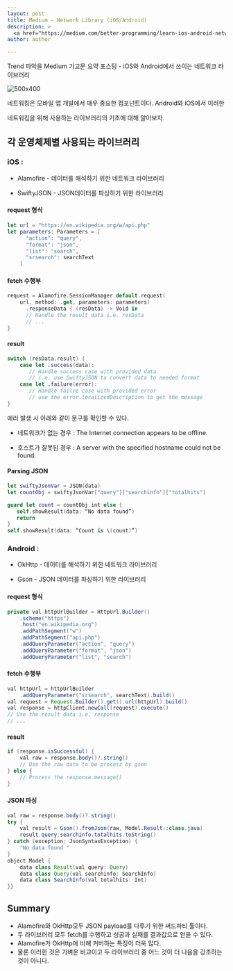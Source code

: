 ```yaml
---
layout: post
title: Medium - Network Library (iOS/Android)
description: >
  <a href="https://medium.com/better-programming/learn-ios-android-networking-e19808f554a7">원문 링크 - Elye</a>
author: author

---
```


Trend 파악을 Medium 기고문 요약 포스팅 - iOS와 Android에서 쓰이는 네트워크 라이브러리

![500x400](https://cdn-images-1.medium.com/max/1600/1*4jgiBwrgISGWWETRj49aaA.gif)

네트워킹은 모바일 앱 개발에서 매우 중요한 컴포넌트이다. Android와 iOS에서 이러한

네트워킹을 위해 사용하는 라이브러리의 기초에 대해 알아보자.

## 각 운영체제별 사용되는 라이브러리

### iOS :

- Alamofire - 데이터를 해석하기 위한 네트워크 라이브러리

- SwiftyJSON - JSON데이터를 파싱하기 위한 라이브러리


#### request 형식

~~~Swift
let url = "https://en.wikipedia.org/w/api.php"
let parameters: Parameters = [
      "action": "query",
      "format": "json",
      "list": "search",
      "srsearch": searchText
    ]
~~~

#### fetch 수행부

~~~Swift
request = Alamofire.SessionManager.default.request(
    url, method: .get, parameters: parameters)
      .responseData { (resData) -> Void in
      // Handle the result data i.e. resData
      // ...
}
~~~

#### result

~~~Swift
switch (resData.result) {
    case let .success(data):
       // Handle success case with provided data
       // i.e. use SwiftyJSON to convert data to needed format             
    case let .failure(error):
       // Handle failre case with provided error
       // use the error.localizedDescription to get the message
}
~~~

에러 발생 시 아래와 같이 문구를 확인할 수 있다.

- 네트워크가 없는 경우 : The Internet connection appears to be offline.

- 호스트가 잘못된 경우 : A server with the specified hostname could not be found.

#### Parsing JSON

~~~Swift
let swiftyJsonVar = JSON(data)
let countObj = swiftyJsonVar["query"]["searchinfo"]["totalhits"]

guard let count = countObj.int else {
   self.showResult(data: “No data found”)
   return
}
self.showResult(data: “Count is \(count)”)
~~~

### Android :

- OkHttp - 데이터를 해석하기 위한 네트워크 라이브러리

- Gson - JSON 데이터를 파싱하기 위한 라이브러리

#### request 형식

~~~Java
private val httpUrlBuilder = HttpUrl.Builder()
    .scheme("https")
    .host("en.wikipedia.org")
    .addPathSegment("w")
    .addPathSegment("api.php")
    .addQueryParameter("action", "query")
    .addQueryParameter("format", "json")
    .addQueryParameter("list", "search")
~~~

#### fetch 수행부

~~~Java
val httpUrl = httpUrlBuilder
    .addQueryParameter("srsearch", searchText).build()
val request = Request.Builder().get().url(httpUrl).build()
val response = httpClient.newCall(request).execute()
// Use the result data i.e. response
// ...
~~~

#### result

~~~Java
if (response.isSuccessful) {
    val raw = response.body()?.string()
    // Use the raw data to be process by gson
} else {
    // Process the response.message()
}
~~~

#### JSON 파싱

~~~Java
val raw = response.body()?.string()
try {
    val result = Gson().fromJson(raw, Model.Result::class.java)
    result.query.searchinfo.totalhits.toString()
} catch (exception: JsonSyntaxException) {
    "No data found "
}
object Model {
    data class Result(val query: Query)
    data class Query(val searchinfo: SearchInfo)
    data class SearchInfo(val totalhits: Int)
}}
~~~

## Summary
* Alamofire와 OkHttp모두 JSON payload를 다루기 위한 써드파티 툴이다.
* 두 라이브러리 모두 fetch를 수행하고 성공과 실패를 결과값으로 얻을 수 있다.
* Alamofire가 OkHttp에 비해 커버하는 특징이 더욱 많다.
* 물론 이러한 것은 가벼운 비교이고 두 라이브러리 중 어느 것이 더 나음을 강조하는 것이 아니다.

